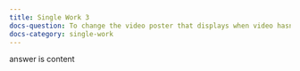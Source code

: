 ```yaml
---
title: Single Work 3
docs-question: To change the video poster that displays when video hasn’t loaded yet
docs-category: single-work
---
```


answer is content
